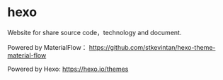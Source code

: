 # hexo

Website for share source code，technology and document.  

Powered by MaterialFlow： <https://github.com/stkevintan/hexo-theme-material-flow>

Powered by Hexo: <https://hexo.io/themes>

